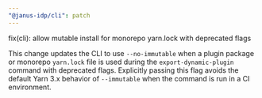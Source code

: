 ```yaml
---
"@janus-idp/cli": patch
---
```


fix(cli): allow mutable install for monorepo yarn.lock with deprecated flags

This change updates the CLI to use `--no-immutable` when a plugin package or monorepo `yarn.lock` file is used during the `export-dynamic-plugin` command with deprecated flags. Explicitly passing this flag avoids the default Yarn 3.x behavior of `--immutable` when the command is run in a CI environment.
